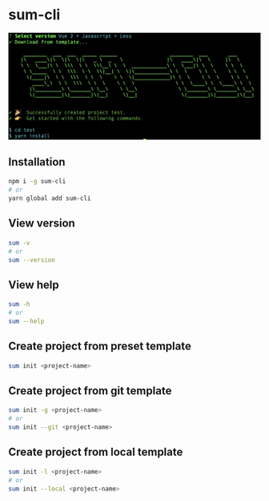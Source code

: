 # sum-cli

![](/example.png)

## Installation

```bash
npm i -g sum-cli
# or
yarn global add sum-cli
```

## View version

```bash
sum -v
# or 
sum --version
```

## View help

```bash
sum -h
# or 
sum --help
```

## Create project from preset template

```bash
sum init <project-name>
```

## Create project from git template

```bash
sum init -g <project-name>
# or
sum init --git <project-name>
```

## Create project from local template

```bash
sum init -l <project-name>
# or
sum init --local <project-name>
```
